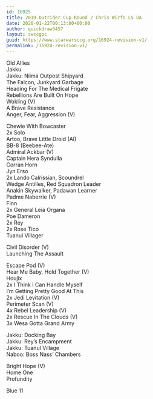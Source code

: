 ```yaml
---
id: 16925
title: 2019 Outrider Cup Round 2 Chris Wirfs LS OA
date: 2020-01-22T00:13:00+00:00
author: quickdraw3457
layout: swccgpc
guid: https://www.starwarsccg.org/16924-revision-v1/
permalink: /16924-revision-v1/
---
```

Old Allies  
Jakku  
Jakku: Niima Outpost Shipyard  
The Falcon, Junkyard Garbage  
Heading For The Medical Frigate  
Rebellions Are Built On Hope  
Wokling (V)  
A Brave Resistance  
Anger, Fear, Aggression (V)  
  
Chewie With Bowcaster  
2x Solo  
Artoo, Brave Little Droid (AI)  
BB-8 (Beebee-Ate)  
Admiral Ackbar (V)  
Captain Hera Syndulla  
Corran Horn  
Jyn Erso  
2x Lando Calrissian, Scoundrel  
Wedge Antilles, Red Squadron Leader  
Anakin Skywalker, Padawan Learner  
Padme Naberrie (V)  
Finn  
2x General Leia Organa  
Poe Dameron  
2x Rey  
2x Rose Tico  
Tuanul Villager  
  
Civil Disorder (V)  
Launching The Assault  
  
Escape Pod (V)  
Hear Me Baby, Hold Together (V)  
Houjix  
2x I Think I Can Handle Myself  
I&#8217;m Getting Pretty Good At This  
2x Jedi Levitation (V)  
Perimeter Scan (V)  
4x Rebel Leadership (V)  
2x Rescue In The Clouds (V)  
3x Wesa Gotta Grand Army  
  
Jakku: Docking Bay  
Jakku: Rey&#8217;s Encampment  
Jakku: Tuanul Village  
Naboo: Boss Nass&#8217; Chambers  
  
Bright Hope (V)  
Home One  
Profundity  
  
Blue 11